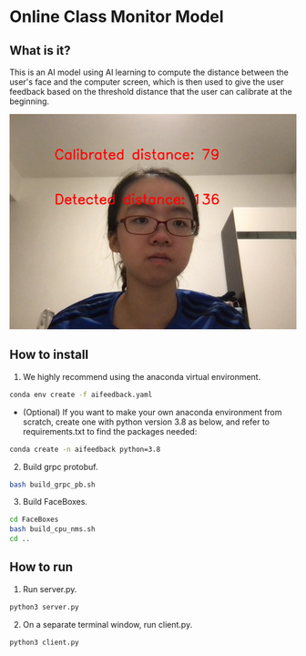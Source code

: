# Online Class Monitor Model
## What is it?
This is an AI model using AI learning to compute the distance between the user's face and the computer screen, which is then used to give the user feedback based on the threshold distance that the user can calibrate at the beginning.

![image](./shot.png)

## How to install
1. We highly recommend using the anaconda virtual environment.
```sh
conda env create -f aifeedback.yaml
```
- (Optional) If you want to make your own anaconda environment from scratch, create one with python version 3.8 as below, and refer to requirements.txt to find the packages needed:
```sh
conda create -n aifeedback python=3.8
```

2. Build grpc protobuf.
```sh
bash build_grpc_pb.sh
```
3. Build FaceBoxes.
```sh
cd FaceBoxes
bash build_cpu_nms.sh
cd ..
```
## How to run
1. Run server.py.
```python
python3 server.py
```
2. On a separate terminal window, run client.py.
```python
python3 client.py
```
